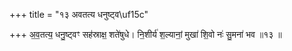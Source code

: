 +++
title = "१३ अवतत्य धनुष्ट्व\uf15c"

+++
अ॒व॒तत्य॒ धनु॒ष्ट्वꣳ सह॑स्राक्ष॒ शते॑षुधे। नि॒शीर्य॑ श॒ल्यानां॒ मुखा॑ शि॒वो नः॑ सु॒मना॑ भव ॥१३ ॥